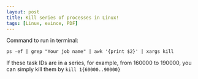```yaml
---
layout: post
title: Kill series of processes in Linux!
tags: [Linux, evince, PDF]
---
```


Command to run in terminal:

`
ps -ef | grep "Your job name" | awk '{print $2}' | xargs kill
`

If these task IDs are in a series, for example, from 160000 to 190000, you can simply kill them by
`
kill 1{60000..90000}
`

